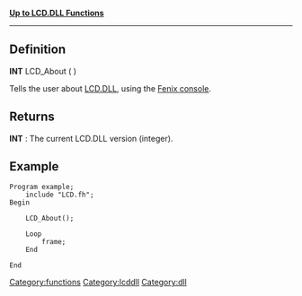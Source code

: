 [**Up to LCD.DLL Functions**](Functioncategory:Lcddll "wikilink")

------------------------------------------------------------------------

Definition
----------

**INT** LCD\_About ( )

Tells the user about [LCD.DLL](LCD_DLL "wikilink"), using the [Fenix
console](Fenix_console "wikilink").

Returns
-------

**INT** : The current LCD.DLL version (integer).

Example
-------

    Program example;
        include "LCD.fh";
    Begin

        LCD_About();
       
        Loop
            frame;
        End

    End

<Category:functions> <Category:lcddll> <Category:dll>
